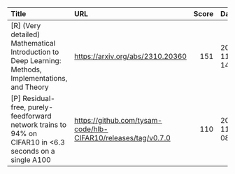 | Title                                                                                                      | URL                                                           |   Score | Date                |
|:-----------------------------------------------------------------------------------------------------------|:--------------------------------------------------------------|--------:|:--------------------|
| [R] (Very detailed) Mathematical Introduction to Deep Learning: Methods, Implementations, and Theory       | https://arxiv.org/abs/2310.20360                              |     151 | 2023-11-06 14:34:04 |
| [P] Residual-free, purely-feedforward network trains to 94% on CIFAR10 in &lt;6.3 seconds on a single A100 | https://github.com/tysam-code/hlb-CIFAR10/releases/tag/v0.7.0 |     110 | 2023-11-07 08:49:41 |